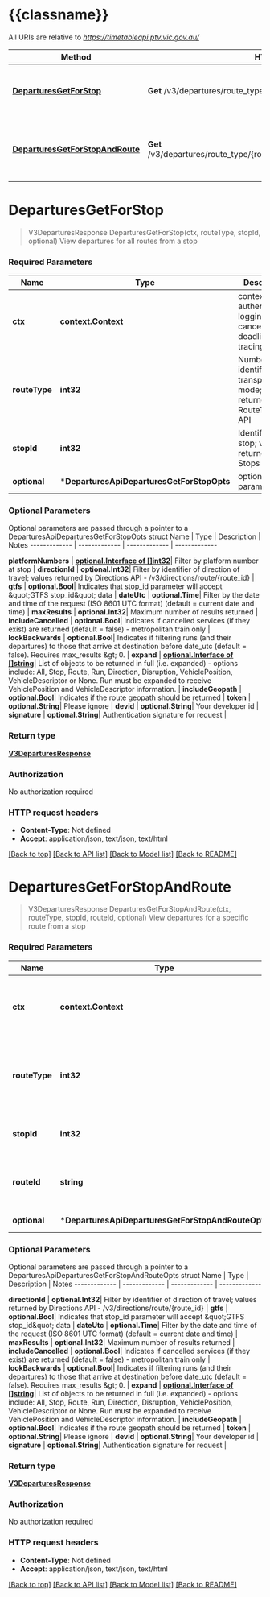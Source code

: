 # {{classname}}

All URIs are relative to *https://timetableapi.ptv.vic.gov.au/*

Method | HTTP request | Description
------------- | ------------- | -------------
[**DeparturesGetForStop**](DeparturesApi.md#DeparturesGetForStop) | **Get** /v3/departures/route_type/{route_type}/stop/{stop_id} | View departures for all routes from a stop
[**DeparturesGetForStopAndRoute**](DeparturesApi.md#DeparturesGetForStopAndRoute) | **Get** /v3/departures/route_type/{route_type}/stop/{stop_id}/route/{route_id} | View departures for a specific route from a stop

# **DeparturesGetForStop**
> V3DeparturesResponse DeparturesGetForStop(ctx, routeType, stopId, optional)
View departures for all routes from a stop

### Required Parameters

Name | Type | Description  | Notes
------------- | ------------- | ------------- | -------------
 **ctx** | **context.Context** | context for authentication, logging, cancellation, deadlines, tracing, etc.
  **routeType** | **int32**| Number identifying transport mode; values returned via RouteTypes API | 
  **stopId** | **int32**| Identifier of stop; values returned by Stops API | 
 **optional** | ***DeparturesApiDeparturesGetForStopOpts** | optional parameters | nil if no parameters

### Optional Parameters
Optional parameters are passed through a pointer to a DeparturesApiDeparturesGetForStopOpts struct
Name | Type | Description  | Notes
------------- | ------------- | ------------- | -------------


 **platformNumbers** | [**optional.Interface of []int32**](int32.md)| Filter by platform number at stop | 
 **directionId** | **optional.Int32**| Filter by identifier of direction of travel; values returned by Directions API - /v3/directions/route/{route_id} | 
 **gtfs** | **optional.Bool**| Indicates that stop_id parameter will accept \&quot;GTFS stop_id\&quot; data | 
 **dateUtc** | **optional.Time**| Filter by the date and time of the request (ISO 8601 UTC format) (default &#x3D; current date and time) | 
 **maxResults** | **optional.Int32**| Maximum number of results returned | 
 **includeCancelled** | **optional.Bool**| Indicates if cancelled services (if they exist) are returned (default &#x3D; false) - metropolitan train only | 
 **lookBackwards** | **optional.Bool**| Indicates if filtering runs (and their departures) to those that arrive at destination before date_utc (default &#x3D; false). Requires max_results &amp;gt; 0. | 
 **expand** | [**optional.Interface of []string**](string.md)| List of objects to be returned in full (i.e. expanded) - options include: All, Stop, Route, Run, Direction, Disruption, VehiclePosition, VehicleDescriptor or None.  Run must be expanded to receive VehiclePosition and VehicleDescriptor information. | 
 **includeGeopath** | **optional.Bool**| Indicates if the route geopath should be returned | 
 **token** | **optional.String**| Please ignore | 
 **devid** | **optional.String**| Your developer id | 
 **signature** | **optional.String**| Authentication signature for request | 

### Return type

[**V3DeparturesResponse**](V3.DeparturesResponse.md)

### Authorization

No authorization required

### HTTP request headers

 - **Content-Type**: Not defined
 - **Accept**: application/json, text/json, text/html

[[Back to top]](#) [[Back to API list]](../README.md#documentation-for-api-endpoints) [[Back to Model list]](../README.md#documentation-for-models) [[Back to README]](../README.md)

# **DeparturesGetForStopAndRoute**
> V3DeparturesResponse DeparturesGetForStopAndRoute(ctx, routeType, stopId, routeId, optional)
View departures for a specific route from a stop

### Required Parameters

Name | Type | Description  | Notes
------------- | ------------- | ------------- | -------------
 **ctx** | **context.Context** | context for authentication, logging, cancellation, deadlines, tracing, etc.
  **routeType** | **int32**| Number identifying transport mode; values returned via RouteTypes API | 
  **stopId** | **int32**| Identifier of stop; values returned by Stops API | 
  **routeId** | **string**| Identifier of route; values returned by Routes API - v3/routes | 
 **optional** | ***DeparturesApiDeparturesGetForStopAndRouteOpts** | optional parameters | nil if no parameters

### Optional Parameters
Optional parameters are passed through a pointer to a DeparturesApiDeparturesGetForStopAndRouteOpts struct
Name | Type | Description  | Notes
------------- | ------------- | ------------- | -------------



 **directionId** | **optional.Int32**| Filter by identifier of direction of travel; values returned by Directions API - /v3/directions/route/{route_id} | 
 **gtfs** | **optional.Bool**| Indicates that stop_id parameter will accept \&quot;GTFS stop_id\&quot; data | 
 **dateUtc** | **optional.Time**| Filter by the date and time of the request (ISO 8601 UTC format) (default &#x3D; current date and time) | 
 **maxResults** | **optional.Int32**| Maximum number of results returned | 
 **includeCancelled** | **optional.Bool**| Indicates if cancelled services (if they exist) are returned (default &#x3D; false) - metropolitan train only | 
 **lookBackwards** | **optional.Bool**| Indicates if filtering runs (and their departures) to those that arrive at destination before date_utc (default &#x3D; false). Requires max_results &amp;gt; 0. | 
 **expand** | [**optional.Interface of []string**](string.md)| List of objects to be returned in full (i.e. expanded) - options include: All, Stop, Route, Run, Direction, Disruption, VehiclePosition, VehicleDescriptor or None.  Run must be expanded to receive VehiclePosition and VehicleDescriptor information. | 
 **includeGeopath** | **optional.Bool**| Indicates if the route geopath should be returned | 
 **token** | **optional.String**| Please ignore | 
 **devid** | **optional.String**| Your developer id | 
 **signature** | **optional.String**| Authentication signature for request | 

### Return type

[**V3DeparturesResponse**](V3.DeparturesResponse.md)

### Authorization

No authorization required

### HTTP request headers

 - **Content-Type**: Not defined
 - **Accept**: application/json, text/json, text/html

[[Back to top]](#) [[Back to API list]](../README.md#documentation-for-api-endpoints) [[Back to Model list]](../README.md#documentation-for-models) [[Back to README]](../README.md)

